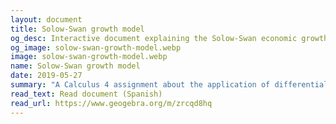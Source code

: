 ```yaml
---
layout: document
title: Solow-Swan growth model
og_desc: Interactive document explaining the Solow-Swan economic growth model, based on differential equations.
og_image: solow-swan-growth-model.webp
image: solow-swan-growth-model.webp
name: Solow-Swan growth model
date: 2019-05-27
summary: "A Calculus 4 assignment about the application of differential equations, made in GeoGebra. In this interactive document I explored the Solow-Swan economic growth model, which is a nonlinear system consisting of a single ordinary differential equation that models the evolution of the per capita stock of capital."
read_text: Read document (Spanish)
read_url: https://www.geogebra.org/m/zrcqd8hq
---
```

